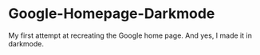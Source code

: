 # Google-Homepage-Darkmode
My first attempt at recreating the Google home page. And yes, I made it in darkmode.
